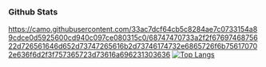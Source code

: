 
### Github Stats
https://camo.githubusercontent.com/33ac7dcf64cb5c8284ae7c0733154a89cdce0d5925600cd940c097ce080315c0/68747470733a2f2f6769746875622d726561646d652d73747265616b2d73746174732e6865726f6b756170702e636f6d2f3f757365723d73616a696231303636
[![Top Langs](https://github-readme-stats.vercel.app/api/top-langs/?username=faisalnazik&layout=compact&repo)](https://github.com/faisalnazik/github-readme-stats)





<!--
**faisalnazik/faisalnazik** is a ✨ _special_ ✨ repository because its `README.md` (this file) appears on your GitHub profile.

Here are some ideas to get you started:

- 🔭 I’m currently working on ...
- 🌱 I’m currently learning ...
- 👯 I’m looking to collaborate on ...
- 🤔 I’m looking for help with ...
- 💬 Ask me about ...
- 📫 How to reach me: ...
- 😄 Pronouns: ...
- ⚡ Fun fact: ...
-->
